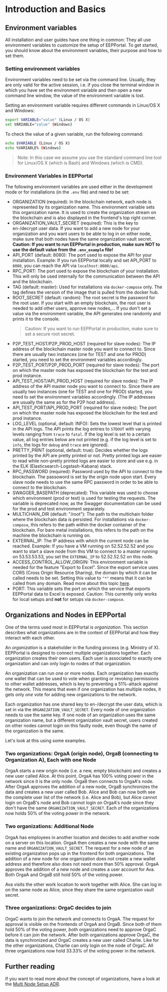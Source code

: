 # Introduction and Basics

## Environment variables

All installation and user guides have one thing in common: They all use environment variables to customize the setup of EEPPortal. To get started, you should know about the environment variables, their purpose and how to set them.

### Setting environment variables

Environment variables need to be set via the command line. Usually, they are only valid for the active session, i.e. if you close the terminal window in which you have set the environment variable and then open a new command line window, the value of the environment variable is lost.

Setting an environment variable requires different commands in Linux/OS X and Windows:

```bash
export VARIABLE="value" (Linux / OS X)
set VARIABLE="value" (Windows)
```

To check the value of a given variable, run the following command:

```bash
echo $VARIABLE (Linux / OS X)
echo %VARIABLE% (Windows)
```

> Note: In this case we assume you use the standard command line tool for Linux/OS X (which is Bash) and Windows (which is CMD).

### Environment Variables in EEPPortal

The following environment variables are used either in the development mode or for installations (in the `.env` file) and need to be set:

- ORGANIZATION (required): In the blockchain network, each node is represented by its organization name. This environment variable sets this organization name. It is used to create the organization stream on the blockchain and is also displayed in the frontend's top right corner.
- ORGANIZATION_VAULT_SECRET (required): This is the key to en-/decrypt user data. If you want to add a new node for your organization and you want users to be able to log in on either node, make sure that both nodes have the same organization vault secret.
  **Caution: If you want to run EEPPortal in production, make sure NOT to use the default value from the `.env_example` file!**
- API_PORT (default: 8080): The port used to expose the API for your installation. Example: If you run EEPPortal locally and set API_PORT to `8080`, you can reach the API via `localhost:8080/api`.
- RPC_PORT: The port used to expose the blockchain of your installation. This will only be used internally for the communication between the API and the blockchain.
- TAG (default: master): Used for installations via `docker-compose` only. The tag defines the version of the image that is pulled from the docker hub.
- ROOT_SECRET (default: random): The root secret is the password for the root user. If you start with an empty blockchain, the root user is needed to add other users, approve new nodes,... If you don't set a value via the environment variable, the API generates one randomly and prints it to the console.
  > Caution: If you want to run EEPPortal in production, make sure to set a secure root secret.
- P2P_TEST_HOST/P2P_PROD_HOST (required for slave nodes): The IP address of the blockchain master node you want to connect to. Since there are usually two instances (one for TEST and one for PROD) started, you need to set the environment variables accordingly.
- P2P_TEST_PORT/P2P_PROD_PORT (required for slave nodes): The port on which the master node has exposed the blockchain for the test and prod instance.
- API_TEST_HOST/API_PROD_HOST (required for slave nodes): The IP address of the API master node you want to connect to. Since there are usually two instances (one for TEST and one for PROD) started, you need to set the environment variables accordingly. (The IP addresses are usually the same as for the P2P host address).
- API_TEST_PORT/API_PROD_PORT (required for slave nodes): The port on which the master node has exposed the blockchain for the test and prod instance.
- LOG_LEVEL (optional, default: INFO): Sets the lowest level that is printed in the API logs. The API prints the log entries to `STDOUT` with varying levels ranging from `trace` to `fatal`. If the log level is set to a certain value, all log entries below are not printed (e.g. if the log level is set to `info`, the logs for `debug` and `trace` are ignored).
- PRETTY_PRINT (optional, default: true): Decides whether the logs printed by the API are pretty printed or not. Pretty printed logs are easier to read while non-pretty printed logs are easier to store and use e.g. in the ELK (Elasticsearch-Logstash-Kabana) stack.
- RPC_PASSWORD (required): Password used by the API to connect to the blockchain. The passoword is set by the origin node upon start. Every slave node needs to use the same RPC password in order to be able to connect to the blockchain.
- SWAGGER_BASEPATH (deprecated): This variable was used to choose which environment (prod or test) is used for testing the requests. The variable is deprecated now, as the Swagger documentation can be used for the prod and test environment separately.
- MULTICHAIN_DIR (default: "/root"): The path to the multichain folder where the blockchain data is persisted. For installations via `docker-compose`, this refers to the path within the docker container of the blockchain. For bare metal installations, this refers to the path on the machine the blockchain is running on.
- EXTERNAL_IP: The IP address with which the current node can be reached. Example: If you have a VM running on 52.52.52.52 and you want to start a slave node from this VM to connect to a master running on 53.53.53.53, you set the `EXTERNAL_IP` to 52.52.52.52 on this node.
- ACCESS_CONTROL_ALLOW_ORIGIN: This environment variable is needed for the feature "Export to Excel". Since the export service uses CORS (Cross Origin Resource Sharing), the domain by which it can be called needs to be set. Setting this value to `"*"` means that it can be called from any domain. Read more about this topic [here](https://developer.mozilla.org/en-US/docs/Web/HTTP/CORS).
- PORT: This variable sets the port on which the service that exports EEPPortal data to Excel is exposed. Caution: This currently only works for local setups and **not** for setups via `docker-compose`.

## Organizations and Nodes in EEPPortal

One of the terms used most in EEPPortal is _organization_. This section describes what organizations are in the context of EEPPortal and how they interact with each other.

An _organization_ is a stakeholder in the funding process (e.g. Ministry of X). EEPPortal is designed to connect multiple organizations together. Each organization creates their own users. Each user is associated to exactly one organization and can only login to nodes of that organization.

An organization can run one or more nodes. Each organization has exactly one wallet that can be used to vote when granting or revoking permissions to other wallet addresses, which is key to preventing a 51%-attack against the network. This means that even if one organization has multiple nodes, it gets only _one_ vote for adding new organizations to the network.

Each organization has one shared key to en-/decrypt the user data, which is set in via the `ORGANIZATION_VAULT_SECRET`. Every node of one organization needs to use the same key. If one node of an organization uses the same organization name, but a different organization vault secret, users created on other nodes cannot login on this faulty node, even though the name of the organization is the same.

Let's look at this using some examples.

### Two organizations: OrgaA (origin node), OrgaB (connecting to Organization A), Each with one Node

OrgaA starts a new origin node (i.e. a new, empty blockchain) and creates a new user called Alice. At this point, OrgaA has 100% voting power in the network since it is the only node. OrgaB then connects to OrgaA's node. After OrgaA approves the addition of a new node, OrgaB synchronizes the data and creates a new user called Bob. Alice and Bob can now both see the complete user list of the network (i.e. Alice and Bob), but Alice cannot login on OrgaB's node and Bob cannot login on OrgaA's node since they don't have the same `ORGANIZATION_VAULT_SECRET`. Each of the organizations now holds 50% of the voting power in the network.

### Two organizations: Additional Node

OrgaA has employees in another location and decides to add another node on a server on this location. OrgaA then creates a new node with the same name and `ORGANIZATION_VAULT_SECRET`. The request for a new node of an existing organization pops up in the frontend for both organizations. The addition of a new node for one organization does not create a new wallet address and therefore also does not need more than 50% approval. OrgaA approves the addition of a new node and creates a user account for Ava. Both OrgaA and OrgaB still hold 50% of the voting power.

Ava visits the other work location to work together with Alice. She can log in on the same node as Alice, since they share the same organization vault secret.

### Three organizations: OrgaC decides to join

OrgaC wants to join the network and connects to OrgaA. The request for approval is visible on the frontends of OrgaA and OrgaB. Since both of them hold 50% of the voting power, _both_ organizations need to approve OrgaC before it can join the network. After both organizations approve OrgaC, the data is synchronized and OrgaC creates a new user called Charlie. Like for the other organizations, Charlie can only login on the node of OrgaC. All three organizations now hold 33.33% of the voting power in the network.

## Further reading

If you want to read more about the concept of organizations, have a look at the [Multi Node Setup ADR](./adr/0010-multi-node-setup.md).
